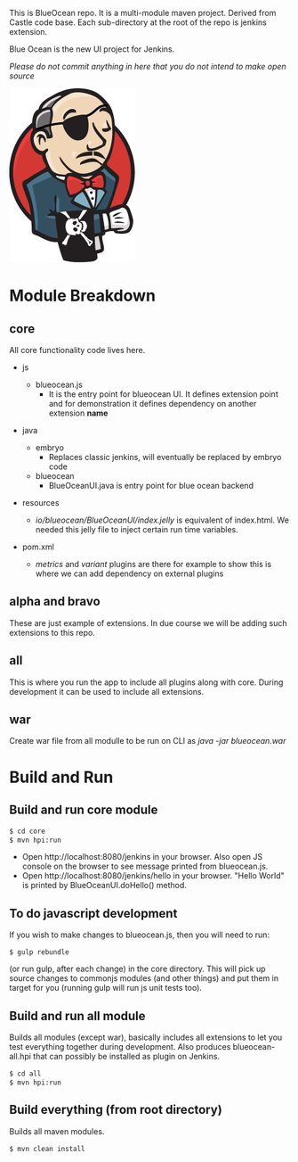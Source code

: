 This is BlueOcean repo. It is a multi-module maven project. Derived from Castle code base. Each sub-directory at the root of the repo is jenkins extension. 

Blue Ocean is the new UI project for Jenkins. 

*Please do not commit anything in here that you do not intend to make open source*

![Pirate logo, because it's ocean and stuff](logo-yarrr.png)


# Module Breakdown

## core
All core functionality code lives here.
    
* js
    * blueocean.js 
        * It is the entry point for blueocean UI. It defines extension point and for demonstration it defines dependency on another  extension **name**

* java
    * embryo
        * Replaces classic jenkins, will eventually be replaced by embryo code
    * blueocean
        * BlueOceanUI.java is entry point for blue ocean backend

* resources
    * *io/blueocean/BlueOceanUI/index.jelly* is equivalent of index.html. We needed this jelly file to inject certain run time variables.

* pom.xml
    * *metrics* and *variant* plugins are there for example to show this is where we can add dependency on external plugins

## alpha and bravo 

These are just example of extensions. In due course we will be adding such extensions to this repo. 

## all 

This is where you run the app to include all plugins along with core. During development it can be used to include all extensions.

## war

Create war file from all modulle to be run on CLI as *java -jar blueocean.war*

# Build and Run

## Build and run core module
```
$ cd core
$ mvn hpi:run
```

- Open http://localhost:8080/jenkins in your browser. Also open JS console on the browser to see message printed from blueocean.js.
- Open http://localhost:8080/jenkins/hello in your browser. "Hello World" is printed by BlueOceanUI.doHello() method.

## To do javascript development

If you wish to make changes to blueocean.js, then you will need to run:

```
$ gulp rebundle
```
(or run gulp, after each change) in the core directory. This will pick up source changes to commonjs modules (and other things) and put them in target for you (running gulp will run js unit tests too). 


## Build and run all module 
Builds all modules (except war), basically includes all extensions to let you test everything together during development. Also produces blueocean-all.hpi that can possibly be installed as plugin on Jenkins.

```
$ cd all
$ mvn hpi:run
```

## Build everything (from root directory)
Builds all maven modules.

```
$ mvn clean install
```
